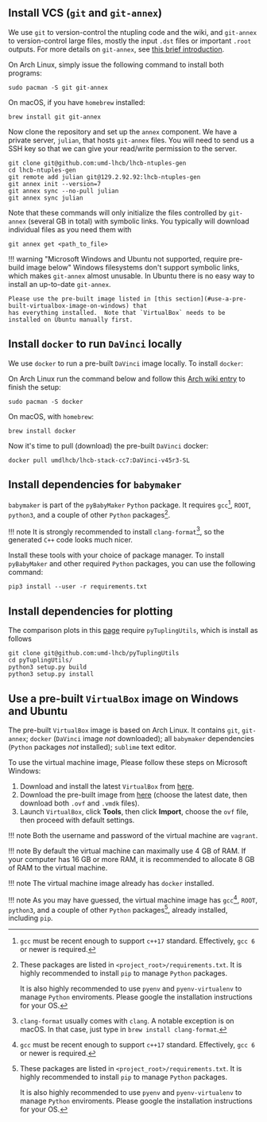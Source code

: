 ## Install VCS (`git` and `git-annex`)

We use `git` to version-control the ntupling code and the wiki, and `git-annex` to version-control
large files, mostly the input `.dst` files or important `.root` outputs. For more details on
`git-annex`, see [this brief introduction](/software_manuals/git_annex).

On Arch Linux, simply issue the following command to install both programs:
```
sudo pacman -S git git-annex
```

On macOS, if you have `homebrew` installed:
```
brew install git git-annex
```

Now clone the repository and set up the `annex` component. We have a private server, `julian`, that hosts
`git-annex` files. You will need to send us a SSH key so that we can give your read/write permission to the
server.
```
git clone git@github.com:umd-lhcb/lhcb-ntuples-gen
cd lhcb-ntuples-gen
git remote add julian git@129.2.92.92:lhcb-ntuples-gen
git annex init --version=7
git annex sync --no-pull julian
git annex sync julian
```
Note that these commands will only initialize the files controlled by `git-annex` (several GB in total)
with symbolic links. You typically will download individual files as you need them with
```
git annex get <path_to_file>
```


!!! warning "Microsoft Windows and Ubuntu not supported, require pre-build image below"
    Windows filesystems don't support symbolic links, which
    makes `git-annex` almost unusable. In Ubuntu there is no easy way to install an up-to-date `git-annex`.

    Please use the pre-built image listed in [this section](#use-a-pre-built-virtualbox-image-on-windows) that
    has everything installed.  Note that `VirtualBox` needs to be installed on Ubuntu manually first.



## Install `docker` to run `DaVinci` locally
We use `docker` to run a pre-built `DaVinci` image locally. To install
`docker`:

On Arch Linux run the command below and follow this [Arch wiki entry](https://wiki.archlinux.org/index.php/Docker)
to finish the setup:
```
sudo pacman -S docker
```

On macOS, with `homebrew`:
```
brew install docker
```

Now it's time to pull (download) the pre-built `DaVinci` docker:
```
docker pull umdlhcb/lhcb-stack-cc7:DaVinci-v45r3-SL
```


## Install dependencies for `babymaker`
`babymaker` is part of the `pyBabyMaker` `Python` package. It requires
`gcc`[^1], `ROOT`, `python3`, and a couple of other `Python` packages[^2].

!!! note
    It is strongly recommended to install `clang-format`[^3], so the generated
    `C++` code looks much nicer.

Install these tools with your choice of package manager. To install
`pyBabyMaker` and other required `Python` packages, you can use the following
command:
```
pip3 install --user -r requirements.txt
```


[^1]: `gcc` must be recent enough to support `c++17` standard. Effectively,
      `gcc 6` or newer is required.
[^2]: These packages are listed in `<project_root>/requirements.txt`. It is
      highly recommended to install `pip` to manage `Python` packages.

      It is also highly recommended to use `pyenv` and `pyenv-virtualenv` to
      manage `Python` enviroments. Please google the installation instructions
      for your OS.
[^3]: `clang-format` usually comes with `clang`. A notable exception is on
      macOS. In that case, just type in `brew install clang-format`.


## Install dependencies for plotting
The comparison plots in this [page]() require `pyTuplingUtils`, which is install as follows
```
git clone git@github.com:umd-lhcb/pyTuplingUtils
cd pyTuplingUtils/
python3 setup.py build
python3 setup.py install
```

## Use a pre-built `VirtualBox` image on Windows and Ubuntu
The pre-built `VirtualBox` image is based on Arch Linux.
It contains `git`, `git-annex`;
`docker` (`DaVinci` image _not_ downloaded);
all `babymaker` dependencies (`Python` packages _not_ installed);
`sublime` text editor.

To use the virtual machine image, Please follow these steps on Microsoft
Windows:

1. Download and install the latest `VirtualBox` from [here](https://www.virtualbox.org/wiki/Downloads).
2. Download the pre-built image from [here](https://www.dropbox.com/sh/zyohmvod41pc4oc/AAACD1LOaRjiVM-YdkdLzd_Ca?dl=0)
   (choose the latest date, then download both `.ovf` and `.vmdk` files).
3. Launch `VirtualBox`, click **Tools**, then click **Import**, choose the `ovf`
   file, then proceed with default settings.

!!! note
    Both the username and password of the virtual machine are `vagrant`.

!!! note
    By default the virtual machine can maximally use 4 GB of RAM. If your
    computer has 16 GB or more RAM, it is recommended to allocate 8 GB of RAM
    to the virtual machine.

!!! note
    The virtual machine image already has `docker` installed.

!!! note
    As you may have guessed, the virtual machine image has `gcc`[^1], `ROOT`, `python3`, and a couple
    of other `Python` packages[^2], already installed, including `pip`.
